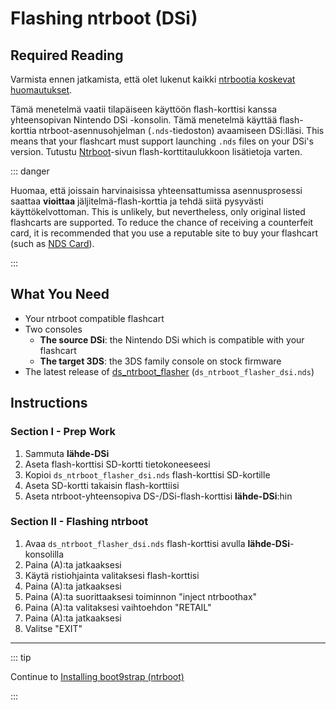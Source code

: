 # Flashing ntrboot (DSi)

## Required Reading

Varmista ennen jatkamista, että olet lukenut kaikki [ntrbootia koskevat huomautukset](ntrboot).

Tämä menetelmä vaatii tilapäiseen käyttöön flash-korttisi kanssa yhteensopivan Nintendo DSi -konsolin. Tämä menetelmä käyttää flash-korttia ntrboot-asennusohjelman (`.nds`-tiedoston) avaamiseen DSi:lläsi. This means that your flashcart must support launching `.nds` files on your DSi's version. Tutustu [Ntrboot](ntrboot)-sivun flash-korttitaulukkoon lisätietoja varten.

::: danger

Huomaa, että joissain harvinaisissa yhteensattumissa asennusprosessi saattaa **vioittaa** jäljitelmä-flash-korttia ja tehdä siitä pysyvästi käyttökelvottoman. This is unlikely, but nevertheless, only original listed flashcarts are supported. To reduce the chance of receiving a counterfeit card, it is recommended that you use a reputable site to buy your flashcart (such as [NDS Card](https://www.nds-card.com/)).

:::

## What You Need

- Your ntrboot compatible flashcart
- Two consoles
    - **The source DSi**: the Nintendo DSi which is compatible with your flashcart
    - **The target 3DS**: the 3DS family console on stock firmware
- The latest release of [ds_ntrboot_flasher](https://github.com/ntrteam/ds_ntrboot_flasher/releases/latest) (`ds_ntrboot_flasher_dsi.nds`)

## Instructions

### Section I - Prep Work

1. Sammuta **lähde-DSi**
2. Aseta flash-korttisi SD-kortti tietokoneeseesi
3. Kopioi `ds_ntrboot_flasher_dsi.nds` flash-korttisi SD-kortille
4. Aseta SD-kortti takaisin flash-korttiisi
5. Aseta ntrboot-yhteensopiva DS-/DSi-flash-korttisi **lähde-DSi**:hin

### Section II - Flashing ntrboot

1. Avaa `ds_ntrboot_flasher_dsi.nds` flash-korttisi avulla **lähde-DSi**-konsolilla
2. Paina (A):ta jatkaaksesi
3. Käytä ristiohjainta valitaksesi flash-korttisi
4. Paina (A):ta jatkaaksesi
5. Paina (A):ta suorittaaksesi toiminnon "inject ntrboothax"
6. Paina (A):ta valitaksesi vaihtoehdon "RETAIL"
7. Paina (A):ta jatkaaksesi
8. Valitse "EXIT"

___

::: tip

Continue to [Installing boot9strap (ntrboot)](installing-boot9strap-\(ntrboot\))

:::
